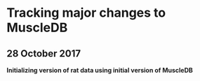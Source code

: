 # Tracking major changes to MuscleDB

## 28 October 2017
**Initializing version of rat data using initial version of MuscleDB**

